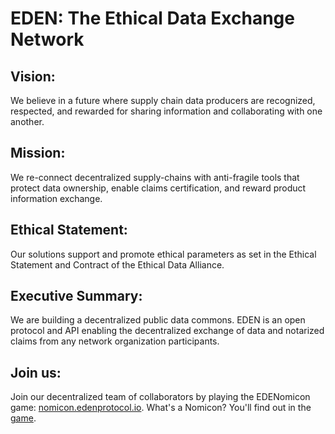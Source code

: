 # EDEN: The Ethical Data Exchange Network

## Vision:

We believe in a future where supply chain data producers are recognized, respected, and rewarded for sharing information and collaborating with one another.

## Mission:

We re-connect decentralized supply-chains with anti-fragile tools that protect data ownership, enable claims certification, and reward product information exchange.

## Ethical Statement:

Our solutions support and promote ethical parameters as set in the Ethical Statement and Contract of the Ethical Data Alliance.

## Executive Summary: 

We are building a decentralized public data commons. EDEN is an open protocol and API enabling the decentralized exchange of data and notarized claims from any network organization participants. 

## Join us:

Join our decentralized team of collaborators by playing the EDENomicon game: [nomicon.edenprotocol.io](http://nomicon.edenprotocol.io). What's a Nomicon? You'll find out in the [game](http://nomicon.edenprotocol.io/Nomicon/).
